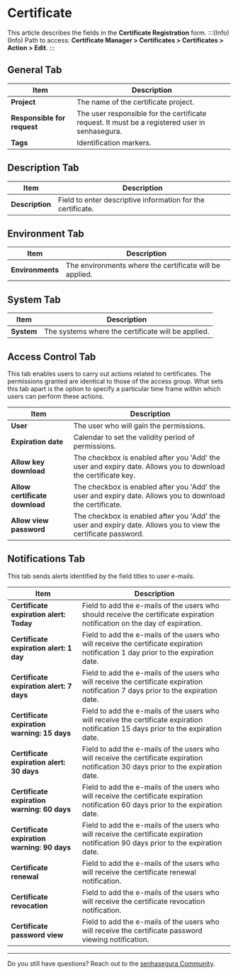 # Certificate

This article describes the fields in the **Certificate Registration** form.
:::(Info) (Info)
Path to access:  **Certificate Manager > Certificates > Certificates > Action > Edit**.
:::

## General Tab
|Item|Description|
|-|-|
|**Project**|The name of the certificate project.|
|**Responsible for request**|The user responsible for the certificate request. It must be a registered user in senhasegura.|
|**Tags**|Identification markers.|

## Description Tab
|Item|Description|
|-|-|
|**Description**|Field to enter descriptive information for the certificate.|

## Environment Tab
|Item|Description|
|-|-|
|**Environments**|The environments where the certificate will be applied.|

## System Tab
|Item|Description|
|-|-|
|**System**|The systems where the certificate will be applied.|

## Access Control Tab
This tab enables users to carry out actions related to certificates. The permissions granted are identical to those of the access group. What sets this tab apart is the option to specify a particular time frame within which users can perform these actions.

|Item|Description|
|-|-|
|**User**|The user who will gain the permissions.|
|**Expiration date**|Calendar to set the validity period of permissions.|
|**Allow key download**|The checkbox is enabled after you 'Add' the user and expiry date. Allows you to download the certificate key.|
|**Allow certificate download**|The checkbox is enabled after you 'Add' the user and expiry date. Allows you to download the certificate.|
|**Allow view password**|The checkbox is enabled after you 'Add' the user and expiry date. Allows you to view the certificate password.|

## Notifications Tab
This tab sends alerts identified by the field titles to user e-mails.

|Item|Description|
|-|-|
|**Certificate expiration alert: Today**|Field to add the e-mails of the users who should receive the certificate expiration notification on the day of expiration.|
|**Certificate expiration alert: 1 day**|Field to add the e-mails of the users who will receive the certificate expiration notification 1 day prior to the expiration date.|
|**Certificate expiration alert: 7 days**|Field to add the e-mails of the users who will receive the certificate expiration notification 7 days prior to the expiration date.|
|**Certificate expiration warning: 15 days**|Field to add the e-mails of the users who will receive the certificate expiration notification 15 days prior to the expiration date.|
|**Certificate expiration alert: 30 days**|Field to add the e-mails of the users who will receive the certificate expiration notification 30 days prior to the expiration date.|
|**Certificate expiration warning: 60 days**|Field to add the e-mails of the users who will receive the certificate expiration notification 60 days prior to the expiration date.|
|**Certificate expiration warning: 90 days**|Field to add the e-mails of the users who will receive the certificate expiration notification 90 days prior to the expiration date.|
|**Certificate renewal**|Field to add the e-mails of the users who will receive the certificate renewal notification.|
|**Certificate revocation**|Field to add the e-mails of the users who will receive the certificate revocation notification.|
|**Certificate password view**|Field to add the e-mails of the users who will receive the certificate password viewing notification.|
***
Do you still have questions? Reach out to the [senhasegura Community](https://community.senhasegura.io/).

